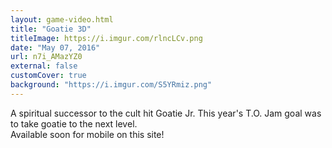 ```yaml
---
layout: game-video.html
title: "Goatie 3D"
titleImage: https://i.imgur.com/rlncLCv.png
date: "May 07, 2016"
url: n7i_AMazYZ0
external: false
customCover: true
background: "https://i.imgur.com/S5YRmiz.png"
---
```

A spiritual successor to the cult hit Goatie Jr. This year's T.O. Jam goal was to take goatie to the next level.<br />Available soon for mobile on this site!